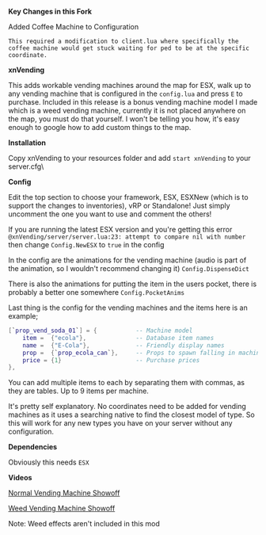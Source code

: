 **Key Changes in this Fork**

Added Coffee Machine to Configuration

```This required a modification to client.lua where specifically the coffee machine would get stuck waiting for ped to be at the specific coordinate.```

**xnVending**

This adds workable vending machines around the map for ESX, walk up to any vending machine that is configured in the `config.lua` and press `E` to purchase. Included in this release is a bonus vending machine model I made which is a weed vending machine, currently it is not placed anywhere on the map, you must do that yourself. I won't be telling you how, it's easy enough to google how to add custom things to the map.

**Installation**

Copy xnVending to your resources folder and add `start xnVending` to your server.cfg\

**Config**

Edit the top section to choose your framework, ESX, ESXNew (which is to support the changes to inventories), vRP or Standalone! Just simply uncomment the one you want to use and comment the others!

If you are running the latest ESX version and you're getting this error `@xnVending/server/server.lua:23: attempt to compare nil with number` then change `Config.NewESX` to `true` in the config

In the config are the animations for the vending machine (audio is part of the animation, so I wouldn't recommend changing it) `Config.DispenseDict`

There is also the animations for putting the item in the users pocket, there is probably a better one somewhere `Config.PocketAnims`

Last thing is the config for the vending machines and the items here is an example;

```lua
[`prop_vend_soda_01`] = {			-- Machine model
	item =  {"ecola"}, 				-- Database item names
	name =  {"E-Cola"}, 			-- Friendly display names
	prop =  {`prop_ecola_can`}, 	-- Props to spawn falling in machine
	price = {1}						-- Purchase prices
},
```
You can add multiple items to each by separating them with commas, as they are tables. Up to 9 items per machine.

It's pretty self explanatory. No coordinates need to be added for vending machines as it uses a searching native to find the closest model of type. So this will work for any new types you have on your server without any configuration.

**Dependencies**

Obviously this needs `ESX`

**Videos**

[Normal Vending Machine Showoff](https://www.youtube.com/watch?v=dvQYazR44Vo)

[Weed Vending Machine Showoff](https://img.xpl.wtf/s/hpBOrnr.mp4)

Note: Weed effects aren't included in this mod

